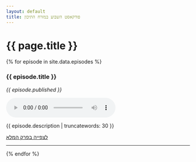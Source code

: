 ```yaml
---
layout: default
title: פודקאסט השבוע במזרח התיכון
---
```


<h1>{{ page.title }}</h1>

{% for episode in site.data.episodes %}
<div class="episode">
  <h3>{{ episode.title }}</h3>
  <p><em>{{ episode.published }}</em></p>
  <audio controls>
    <source src="{{ episode.audio_url }}" type="audio/mpeg">
    הדפדפן שלך לא תומך בנגן אודיו.
  </audio>
  <p>{{ episode.description | truncatewords: 30 }}</p>
  <a href="{{ episode.link }}">לצפייה בפרק המלא</a>
</div>
<hr>
{% endfor %}